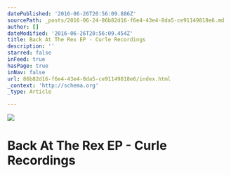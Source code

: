 ```yaml
---
datePublished: '2016-06-26T20:56:09.886Z'
sourcePath: _posts/2016-06-24-86b82d16-f6e4-43e4-8da5-ce91149818e6.md
author: []
dateModified: '2016-06-26T20:56:09.454Z'
title: Back At The Rex EP - Curle Recordings
description: ''
starred: false
inFeed: true
hasPage: true
inNav: false
url: 86b82d16-f6e4-43e4-8da5-ce91149818e6/index.html
_context: 'http://schema.org'
_type: Article

---
```

![](https://the-grid-user-content.s3-us-west-2.amazonaws.com/13ab672f-e190-43c2-984c-41492ed0b401.jpg)

# Back At The Rex EP - Curle Recordings
